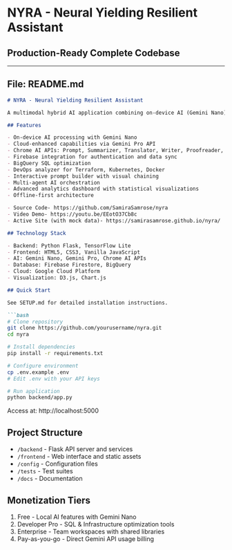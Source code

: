 # NYRA - Neural Yielding Resilient Assistant
## Production-Ready Complete Codebase

---

## File: README.md

```markdown
# NYRA - Neural Yielding Resilient Assistant

A multimodal hybrid AI application combining on-device AI (Gemini Nano) with cloud capabilities (Gemini Pro) for privacy-focused, network-resilient intelligent assistance.

## Features

- On-device AI processing with Gemini Nano
- Cloud-enhanced capabilities via Gemini Pro API
- Chrome AI APIs: Prompt, Summarizer, Translator, Writer, Proofreader, Rewriter
- Firebase integration for authentication and data sync
- BigQuery SQL optimization
- DevOps analyzer for Terraform, Kubernetes, Docker
- Interactive prompt builder with visual chaining
- Multi-agent AI orchestration
- Advanced analytics dashboard with statistical visualizations
- Offline-first architecture

- Source Code- https://github.com/SamiraSamrose/nyra
- Video Demo- https://youtu.be/EEotO37Cb8c
- Active Site (with mock data)- https://samirasamrose.github.io/nyra/

## Technology Stack

- Backend: Python Flask, TensorFlow Lite
- Frontend: HTML5, CSS3, Vanilla JavaScript
- AI: Gemini Nano, Gemini Pro, Chrome AI APIs
- Database: Firebase Firestore, BigQuery
- Cloud: Google Cloud Platform
- Visualization: D3.js, Chart.js

## Quick Start

See SETUP.md for detailed installation instructions.

```bash
# Clone repository
git clone https://github.com/yourusername/nyra.git
cd nyra

# Install dependencies
pip install -r requirements.txt

# Configure environment
cp .env.example .env
# Edit .env with your API keys

# Run application
python backend/app.py
```

Access at: http://localhost:5000

## Project Structure

- `/backend` - Flask API server and services
- `/frontend` - Web interface and static assets
- `/config` - Configuration files
- `/tests` - Test suites
- `/docs` - Documentation

## Monetization Tiers

1. Free - Local AI features with Gemini Nano
2. Developer Pro - SQL & Infrastructure optimization tools
3. Enterprise - Team workspaces with shared libraries
4. Pay-as-you-go - Direct Gemini API usage billing
